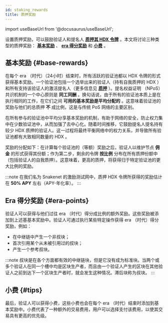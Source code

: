 ```yaml
---
id: staking_rewards
title: 质押奖励
---
```


import useBaseUrl from '@docusaurus/useBaseUrl';

设置质押奖励，可以鼓励验证人和提名人 **[质押其 HDX 令牌](/staking)** 。本文将讨论三种类型的质押奖励： **[基本奖励](#base-rewards)** 、 **[era 得分奖励](#era-points)** 和 **[小费](#tips)** 。

## 基本奖励 {#base-rewards}

在每个 era （时代）（24小时）结束时，所有活跃的验证池都以 HDX 令牌的形式获得基本奖励。一个验证池包括一个选举出来的验证人（持有自我质押的 HDX ）和所有支持该验证人的激活提名人（更多信息见 **[质押](/staking)** ）。提名权益证明 （NPoS） 共识机制的一个中心原则是 **同工同酬** 。换句话说，由于所有的验证池本质上是在执行相同的工作，在它们之间 **可用的基本奖励是平均分配的** 。这意味着验证池的奖励与他们的总质押 **不** 成比例，这是与传统 PoS 网络的主要区别。

在所有参与的验证池中平均分享基本奖励的机制，有助于网络的安全，防止权力集中在少数验证池中，从而加强了去中心化。随着时间推移，它鼓励提名人提名持有较少 HDX 质押的验证人。这一过程将最终平衡网络中的权力关系，并导致所有验证池都有大致相同数量的 HDX 。

奖励的分配如下：在计算每个验证池的（等额）奖励之后，验证人以维护节点 **佣金** 的形式获得其份额；作为第二步，剩余的令牌 **按比例** 分布在所有质押份额中（包括验证人的自我质押）。这意味着，更高的质押，将获得归于特定验证池的更大比例的奖励。

:::note
在我们名为 Snakenet 的激励测试网中，质押 HDX 令牌所获得的奖励估计在 **50% APY** 左右（APY-年化率）。
:::

## Era 得分奖励 {#era-points}

验证人可以获得与他们过往 era （时代）得分成比例的额外奖励。这些奖励被添加到上述基基本奖励中。验证人可通过执行某些特定操作获得 era （时代）得分奖励，例如：

* 在中继链中产生一个非叔块；
* 首次引用某个从未被引用过的叔块；
* 产生一个参考叔块。

:::note
叔块是在各个方面都有效的中继链块，但是它没有成为标准块。当两个或多个验证人在同一个槽中均是区块生产者，而且由一个验证人产生的区块在其他验证人之前到达下一个区块生产者时，就会发生这种情况。滞后块称为叔块。
:::

## 小费 {#tips}

最后，验证人可以获得小费，这些小费也会在每个 era （时代）结束时添加到基本奖励中。小费代表了一种额外的交易费用，用户可以选择支付该费用，以使其交易具有更高的优先级。
